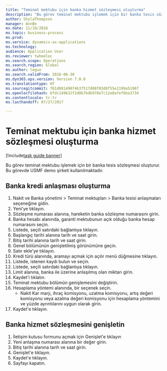 ```yaml
--- 
title: "Teminat mektubu için banka hizmet sözleşmesi oluşturma"
description: "Bu görev teminat mektubu işlemek için bir banka tesis sözleşmesi oluşturur."
author: ShylaThompson
manager: AnnBe
ms.date: 11/10/2016
ms.topic: business-process
ms.prod: 
ms.service: dynamics-ax-applications
ms.technology: 
audience: Application User
ms.reviewer: twheeloc
ms.search.scope: Operations
ms.search.region: Global
ms.author: leguo
ms.search.validFrom: 2016-06-30
ms.dyn365.ops.version: Version 7.0.0
ms.translationtype: HT
ms.sourcegitcommit: f01d88149074b37517d00f03d8f55e1199a5198f
ms.openlocfilehash: bfdc149632f2d0b7bdb978e7c12e0afef6ba3734
ms.contentlocale: tr-tr
ms.lasthandoff: 07/27/2017

---
```

# <a name="create-a-bank-facility-agreement-for-the-letter-of-guarantee"></a>Teminat mektubu için banka hizmet sözleşmesi oluşturma

[!include[task guide banner](../../includes/task-guide-banner.md)]

Bu görev teminat mektubu işlemek için bir banka tesis sözleşmesi oluşturur. Bu görevde USMF demo şirketi kullanılmaktadır. 


## <a name="create-bank-facility-agreement"></a>Banka kredi anlaşması oluşturma
1. Nakit ve Banka yönetimi > Teminat mektupları > Banka tesisi anlaşmaları seçeneğine gidin.
2. Yeni'ye tıklayın.
3. Sözleşme numarası alanına, hareketin banka sözleşme numarasını girin.
4. Banka hesabı alanında, garanti mektubunun açık olduğu banka hesap numarasını seçin. 
5. Listede, seçili satırdaki bağlantıya tıklayın.
6. Başlangıç tarihi alanına tarih ve saat girin.
7. Bitiş tarihi alanına tarih ve saat girin.
8. Genel bölümünün genişletilmiş görünümüne geçin.
9. Satır ekle'ye tıklayın.
10. Kredi türü alanında, aramayı açmak için açılır menü düğmesine tıklayın.
11. Listede, istenen kaydı bulun ve seçin.
12. Listede, seçili satırdaki bağlantıya tıklayın.
13. Limit alanına, banka ile üzerine anlaşılmış olan miktarı girin.
14. Kaydet'i tıklatın.
15. Teminat mektubu bölümün genişlemesini değiştirin.
16. Hesaplama yöntemi alanında, bir seçenek seçin.
    * Nakit Kar marjı, ihraç komisyonu, uzatma komisyonu, artış değeri komisyonu veya azalma değeri komisyonu için hesaplama yöntemini ve yüzde ayrıntılarını uygun olarak girin.   
17. Kaydet'e tıklayın.

## <a name="extend-bank-facility-agreement"></a>Banka hizmet sözleşmesini genişletin
1. İletişim kutusu formunu açmak için Genişlet'e tıklayın
2. Yeni anlaşma numarası alanına bir değer girin.
3. Bitiş tarihi alanına tarih ve saat girin.
4. Genişlet'e tıklayın.
5. Kaydet'e tıklayın.
6. Sayfayı kapatın.



